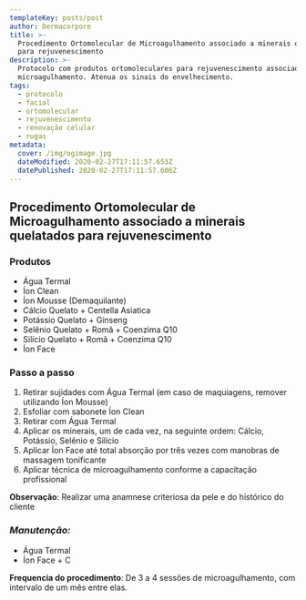```yaml
---
templateKey: posts/post
author: Dermacorpore
title: >-
  Procedimento Ortomolecular de Microagulhamento associado a minerais quelatados
  para rejuvenescimento
description: >-
  Protocolo com produtos ortomoleculares para rejuvenescimento associado ao
  microagulhamento. Atenua os sinais do envelhecimento.
tags:
  - protocolo
  - facial
  - ortomolecular
  - rejuvenescimento
  - renovação celular
  - rugas
metadata:
  cover: /img/ogimage.jpg
  dateModified: 2020-02-27T17:11:57.653Z
  datePublished: 2020-02-27T17:11:57.606Z
---
```

## **Procedimento Ortomolecular de Microagulhamento associado a minerais quelatados para rejuvenescimento**

### **Produtos**

- Água Termal
- Íon Clean
- Íon Mousse (Demaquilante)
- Cálcio Quelato + Centella Asiatica
- Potássio Quelato + Ginseng
- Selênio Quelato + Romã + Coenzima Q10
- Silício Quelato + Romã + Coenzima Q10
- Íon Face

### **Passo a passo**

1. Retirar sujidades com Água Termal (em caso de maquiagens, remover utilizando Íon Mousse)
2. Esfoliar com sabonete Íon Clean
3. Retirar com Água Termal
4. Aplicar os minerais, um de cada vez, na seguinte ordem: Cálcio, Potássio, Selênio e Silício
5. Aplicar Íon Face até total absorção por três vezes com manobras de massagem tonificante
6. Aplicar técnica de microagulhamento conforme a capacitação profissional

**Observação**: Realizar uma anamnese criteriosa da pele e do histórico do cliente

### *Manutenção:*

- Água Termal
- Íon Face + C

**Frequencia do procedimento**: De 3 a 4 sessões de microagulhamento, com intervalo de um mês entre elas.
